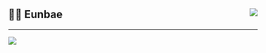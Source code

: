 <div align="left">
  
  <img align="right" src="https://github-readme-stats.vercel.app/api/top-langs/?username=eunbae11&layout=compact" />
  
  ## 👨‍💻 Eunbae
  
  ---
  
  <a href="https://github.com/eunbae11"><img src="https://hits.seeyoufarm.com/api/count/incr/badge.svg?url=https%3A%2F%2Fgithub.com%2Feunbae11&count_bg=%23000000&title_bg=%23000000&icon=github.svg&icon_color=%23E7E7E7&title=GitHub&edge_flat=false)"/></a>

  <br>
 
</div>
